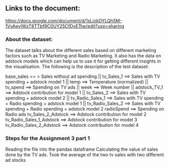 ## Links to the document:
https://docs.google.com/document/d/1sLjzkDYLQh5M-1VvAeyIWzT8TTbf9C0UY25CfDvETtw/edit?usp=sharing

### About the dataset:
The dataset talks about the different sales based on different marketing factors such as TV Marketing and Radio Marketing. It also has the data on adstock models which can help us to use it for getting different insights in the visualisation. 
The following is the description of the test dataset:

base_sales == > Sales without ad spending ||
tv_Sales_1 ==> Sales with TV spending + adstock model 1 ||
temp ==> Temperature (normalized) ||
tv_spend ==> Spending on TV ads ||
week ==> Week number ||
adstock_TV_1 ==> Adstock contribution for model 1 ||
tv_Sales_2 ==> Sales with TV spending + adstock model 2 ||
tv_Radio_Sales_1 ==> Sales with TV spending + Radio spending + adstock model 1 ||
tv_Radio_Sales_2 ==> Sales with TV spending + Radio spending + adstock model 2
radioSpend ==> Spending on Radio ads
tv_Sales_2_Adstock ==> Adstock contribution for model 2
tv_Radio_Sales_1_Adstock ==> Adstock contribution for model 3
tv_Radio_Sales_2_Adstock ==> Adstock contribution for model 4



### Steps for the Assignment 3 part 1
Reading the file into the pandas dataframe
Calculating the value of sales done by the TV ads.
Took the average of the two tv sales with two different ad stocks 
